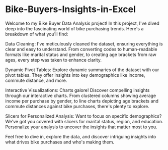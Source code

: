 # Bike-Buyers-Insights-in-Excel
Welcome to my Bike Buyer Data Analysis project! In this project, I've dived deep into the fascinating world of bike purchasing trends. Here's a breakdown of what you'll find:

Data Cleaning: I've meticulously cleaned the dataset, ensuring everything is clear and easy to understand. From converting codes to human-readable formats like marital status and gender, to creating age brackets from raw ages, every step was taken to enhance clarity.

Dynamic Pivot Tables: Explore dynamic summaries of the dataset with our pivot tables. They offer insights into key demographics like income, commute distance, and more.

Interactive Visualizations: Charts galore! Discover compelling insights through our interactive charts. From clustered columns showing average income per purchase by gender, to line charts depicting age brackets and commute distances against bike purchases, there's plenty to explore.

Slicers for Personalized Analysis: Want to focus on specific demographics? We've got you covered with slicers for marital status, region, and education. Personalize your analysis to uncover the insights that matter most to you.

Feel free to dive in, explore the data, and discover intriguing insights into what drives bike purchases and who's making them.

